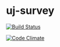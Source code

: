 uj-survey
==============

[![Build Status](https://travis-ci.org/pboksz/uj-survey.svg?branch=master)](https://travis-ci.org/pboksz/uj-survey)

[![Code Climate](https://codeclimate.com/github/pboksz/uj-survey/badges/gpa.svg)](https://codeclimate.com/github/pboksz/uj-survey)
